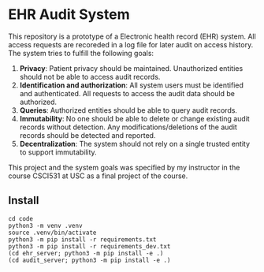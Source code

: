 # EHR Audit System

This repository is a prototype of a Electronic health record (EHR) system. All access requests are recoreded in a log file for later audit on access history. The system tries to fulfill the following goals:

1. **Privacy**: Patient privacy should be maintained. Unauthorized entities should not be able to access audit records.
2. **Identification and authorization**: All system users must be identified and authenticated. All requests to access the audit data should be authorized.
3. **Queries**: Authorized entities should be able to query audit records.
4. **Immutability**: No one should be able to delete or change existing audit records without detection. Any modifications/deletions of the audit records should be detected and reported.
5. **Decentralization**: The system should not rely on a single trusted entity to support immutability.

This project and the system goals was specified by my instructor in the course CSCI531 at USC as a final project of the course.

## Install

```
cd code
python3 -m venv .venv
source .venv/bin/activate
python3 -m pip install -r requirements.txt
python3 -m pip install -r requirements_dev.txt
(cd ehr_server; python3 -m pip install -e .)
(cd audit_server; python3 -m pip install -e .)
```